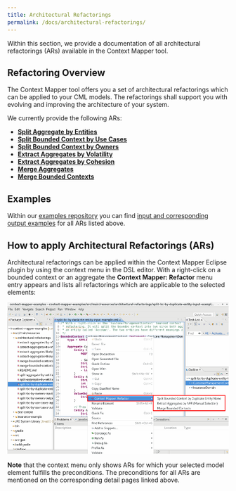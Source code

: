 ```yaml
---
title: Architectural Refactorings
permalink: /docs/architectural-refactorings/
---
```


Within this section, we provide a documentation of all architectural refactorings (ARs) available in the Context Mapper tool.

## Refactoring Overview
The Context Mapper tool offers you a set of architectural refactorings which can be applied to your CML models. The refactorings shall
support you with evolving and improving the architecture of your system.

We currently provide the following ARs:

* **[Split Aggregate by Entities](/docs/ar-split-aggregate-by-entities)**
* **[Split Bounded Context by Use Cases](/docs/ar-split-bounded-context-by-use-cases)**
* **[Split Bounded Context by Owners](/docs/ar-split-bounded-context-by-owners)**
* **[Extract Aggregates by Volatility](/docs/ar-extract-aggregates-by-volatility)**
* **[Extract Aggregates by Cohesion](/docs/ar-extract-aggregates-by-cohesion)**
* **[Merge Aggregates](/docs/ar-merge-aggregates)**
* **[Merge Bounded Contexts](/docs/ar-merge-bounded-contexts)**

## Examples
Within our [examples repository](https://github.com/ContextMapper/context-mapper-examples) you can find [input and corresponding 
output examples](https://github.com/ContextMapper/context-mapper-examples/tree/master/src/main/resources/architectural-refactorings) 
for all ARs listed above.

## How to apply Architectural Refactorings (ARs)
Architectural refactorings can be applied within the Context Mapper Eclipse plugin by using the context menu in the DSL editor. With a
right-click on a bounded context or an aggregate the **Context Mapper: Refactor** menu entry appears and lists all refactorings which are 
applicable to the selected elements:

<a href="/img/architectural-refactorings-context-menu.png">![Architectural Refactoring Context Menu Example](/img/architectural-refactorings-context-menu.png)</a>

**Note** that the context menu only shows ARs for which your selected model element fulfills the preconditions.
The preconditions for all ARs are mentioned on the corresponding detail pages linked above. 
